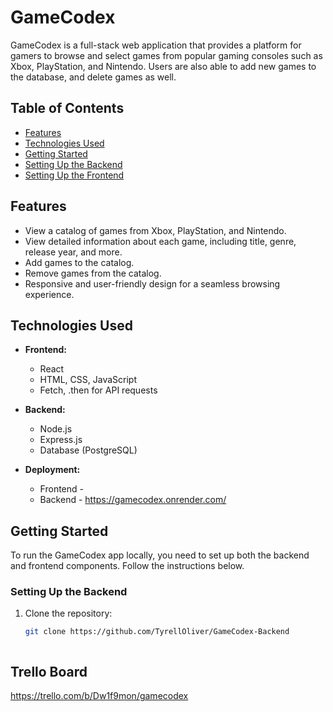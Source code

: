 # GameCodex

GameCodex is a full-stack web application that provides a platform for gamers to browse and select games from popular gaming consoles such as Xbox, PlayStation, and Nintendo. Users are also able to add new games to the database, and delete games as well.

## Table of Contents

- [Features](#features)
- [Technologies Used](#technologies-used)
- [Getting Started](#getting-started)
- [Setting Up the Backend](#setting-up-the-backend)
- [Setting Up the Frontend](#setting-up-the-frontend)

## Features

- View a catalog of games from Xbox, PlayStation, and Nintendo.
- View detailed information about each game, including title, genre, release year, and more.
- Add games to the catalog.
- Remove games from the catalog.
- Responsive and user-friendly design for a seamless browsing experience.

## Technologies Used

- **Frontend:**
  - React
  - HTML, CSS, JavaScript
  - Fetch, .then for API requests
  

- **Backend:**
  - Node.js
  - Express.js
  - Database (PostgreSQL)
  
- **Deployment:**
  - Frontend -
  - Backend - https://gamecodex.onrender.com/

## Getting Started

To run the GameCodex app locally, you need to set up both the backend and frontend components. Follow the instructions below.

### Setting Up the Backend

1. Clone the repository:

   ```sh
   git clone https://github.com/TyrellOliver/GameCodex-Backend



## Trello Board
https://trello.com/b/Dw1f9mon/gamecodex